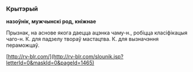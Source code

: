 ### Крытэрый
**назоўнік, мужчынскі род, кніжнае**

Прызнак, на аснове якога даецца ацэнка чаму-н., робіцца класіфікацыя чаго-н. К. для падзелу твораў мастацтва. К. для вызначэння пераможцаў.

<a rel="author">[http://rv-blr.com/](http://rv-blr.com/slounik.jsp?letterId=0&maskId=0&pageId=1465)</a>
